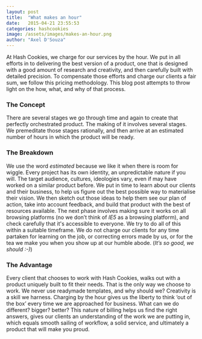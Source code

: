 ```yaml
---
layout: post
title:  "What makes an hour"
date:   2015-04-21 23:55:53
categories: hashcookies
image: /assets/images/makes-an-hour.png
author: "Axel D'Souza"
---
```


At Hash Cookies, we charge for our services by the hour. We put in all efforts in to delivering the best version of a product, one that is designed with a good amount of research and creativity, and then carefully built with detailed precision. To compensate those efforts and charge our clients a fair sum, we follow this pricing methodology. This blog post attempts to throw light on the how, what, and why of that process.

### The Concept

There are several stages we go through time and again to create that perfectly orchestrated product. The making of it involves several stages. We premeditate those stages rationally, and then arrive at an estimated number of hours in which the product will be ready. 

### The Breakdown 

We use the word *estimated* because we like it when there is room for wiggle. Every project has its own identity, an unpredictable nature if you will. The target audience, cultures, ideologies vary, even if may have worked on a similar product before. We put in time to learn about our clients and their business, to help us figure out the best possible way to materialise their vision. We then sketch out those ideas to help them see our plan of action, take into account feedback, and build that product with the best of resources available. The next phase involves making sure it works on all browsing platforms (no we don’t think  of *IE5* as a browsing platform), and check carefully that it's accessible to everyone. We try to do all of this within a suitable timeframe. We do not charge our clients for any time partaken for learning on the job, or correcting errors made by us, or for the tea we make you when you show up at our humble abode. (*It’s so good, we should :-)*)

### The Advantage

Every client that chooses to work with Hash Cookies, walks out with a product uniquely built to fit their needs. That is the only way we choose to work. We never use readymade templates, and why should we? Creativity is a skill we harness. Charging by the hour gives us the liberty to think ‘out of the box’ every time we are approached for business. What can we do different? bigger? better? This nature of billing helps us find the right answers, gives our clients an understanding of the work we are putting in, which equals smooth sailing of workflow, a solid service, and ultimately a product that will make you proud.